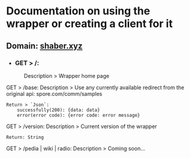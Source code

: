 # Documentation on using the wrapper or creating a client for it

## Domain: [shaber.xyz](https://shaber.xyz/)

<ul class="nestedList home">
    <li><h3>GET > /:</h3>
        <ul>
             Description > Wrapper home page
        </ul>
    </li>
</ul>

GET > /base:
	Description > Use any currently available redirect from the original api: spore.com/comm/samples

	Return > `Json`:
		successfully(200): {data: data}
		error(error code): {error code: error message}

GET > /version:
	Description > Current version of the wrapper

	Return: String

GET > /pedia | wiki | radio:
	Description > Coming soon...		
